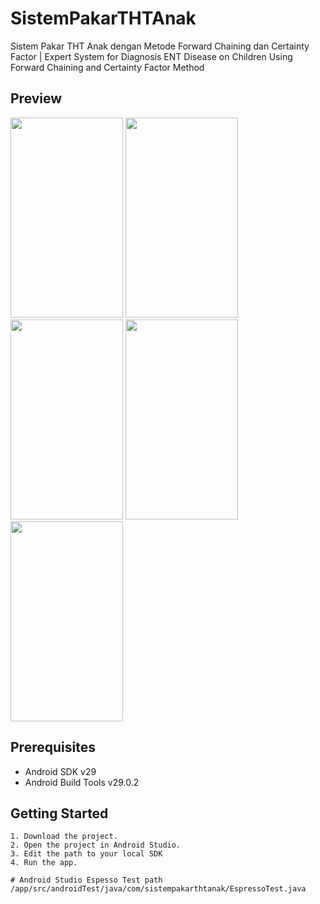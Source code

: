 # SistemPakarTHTAnak
 Sistem Pakar THT Anak dengan Metode Forward Chaining dan Certainty Factor | Expert System for Diagnosis ENT Disease on Children Using Forward Chaining and Certainty Factor Method

Preview
--------------

<img src="https://drive.google.com/file/d/1sKz0QxF7F34mZ5wKPfpTLVaVlEuwFxoi/view?usp=sharing" height="320" width="180"/> <img src="https://drive.google.com/file/d/1rpsmTKzJ5NT5LoyxNTvsEL-SfLmMq_O8/view?usp=sharing" height="320" width="180"/> <img src="https://drive.google.com/open?id=1WejMDujDyj5QGUGE2tkkiB5zYgjo8HHa" height="320" width="180"/> <img src="https://drive.google.com/open?id=1EJNGNRH3DCWj6bFgd7HTuelVFbrb0l5O" height="320" width="180"/> <img src="https://drive.google.com/open?id=1dQ8mk4xle2tY5v7fbpXtYEWINlmH-kVo" height="320" width="180"/>

Prerequisites
--------------

- Android SDK v29
- Android Build Tools v29.0.2

Getting Started
---------------

```
1. Download the project.
2. Open the project in Android Studio.
3. Edit the path to your local SDK
4. Run the app.

# Android Studio Espesso Test path
/app/src/androidTest/java/com/sistempakarthtanak/EspressoTest.java
```